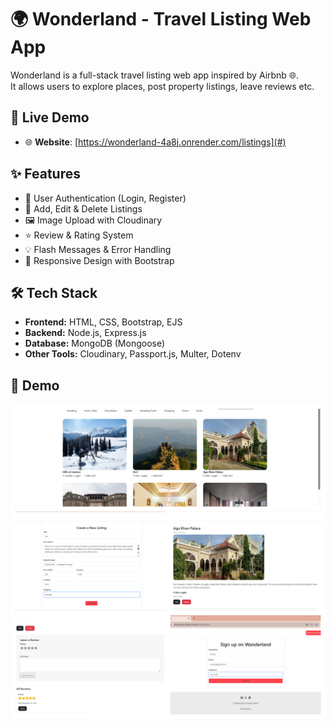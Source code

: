 # 🌍 Wonderland - Travel Listing Web App

Wonderland is a full-stack travel listing web app inspired by Airbnb 🌐.  
It allows users to explore places, post property listings, leave reviews etc.



## 🚀 Live Demo

- 🌐 **Website**: [https://wonderland-4a8j.onrender.com/listings](#)  



## ✨ Features

- 🔐 User Authentication (Login, Register)
- 📌 Add, Edit & Delete Listings
- 🖼️ Image Upload with Cloudinary
- ⭐ Review & Rating System
- 💡 Flash Messages & Error Handling
- 📱 Responsive Design with Bootstrap



## 🛠️ Tech Stack

- **Frontend:** HTML, CSS, Bootstrap, EJS
- **Backend:** Node.js, Express.js
- **Database:** MongoDB (Mongoose)
- **Other Tools:** Cloudinary, Passport.js, Multer, Dotenv

## 📸 Demo

![Wanderland Demo](./Assets/output.png)



